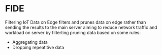 # FIDE
Filtering IoT Data on Edge filters and prunes data on edge rather than sending the results to the main server aiming to reduce network traffic and workload on server by filterting pruning data based on some rules:
- Aggregating data
- Dropping repeatitive data